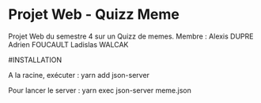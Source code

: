 # Projet Web - Quizz Meme

Projet Web du semestre 4 sur un Quizz de memes.
Membre :
Alexis DUPRE
Adrien FOUCAULT
Ladislas WALCAK

#INSTALLATION

A la racine, exécuter :
yarn add json-server

Pour lancer le server :
yarn exec json-server meme.json
